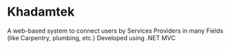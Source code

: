 # Khadamtek
A web-based system to connect users by Services Providers in many Fields (like Carpentry, plumbing, etc.) Developed using .NET MVC
